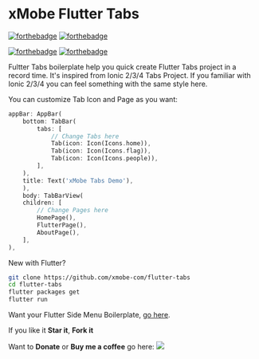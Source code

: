 # xMobe Flutter Tabs

[![forthebadge](https://forthebadge.com/images/badges/built-by-developers.svg)](https://forthebadge.com)
[![forthebadge](https://forthebadge.com/images/badges/built-by-hipsters.svg)](https://forthebadge.com)

[![forthebadge](https://forthebadge.com/images/badges/makes-people-smile.svg)](https://forthebadge.com)
[![forthebadge](https://forthebadge.com/images/badges/built-with-love.svg)](https://forthebadge.com)

Fultter Tabs boilerplate help you quick create Flutter Tabs project in a record time. It's inspired from Ionic 2/3/4 Tabs Project. If you familiar with Ionic 2/3/4 you can feel something with the same style here. 

You can customize Tab Icon and Page as you want:
```dart
appBar: AppBar(
    bottom: TabBar(
        tabs: [
            // Change Tabs here
            Tab(icon: Icon(Icons.home)),
            Tab(icon: Icon(Icons.flag)),
            Tab(icon: Icon(Icons.people)),
        ],
    ),
    title: Text('xMobe Tabs Demo'),
    ),
    body: TabBarView(
    children: [
        // Change Pages here
        HomePage(),
        FlutterPage(),
        AboutPage(),
    ],
),
```

New with Flutter?
```bash
git clone https://github.com/xmobe-com/flutter-tabs
cd flutter-tabs
flutter packages get
flutter run
```

Want your Flutter Side Menu Boilerplate, [go here][https://github.com/xmobe-com/flutter-sidemenu].

If you like it **Star it**, **Fork it**

Want to **Donate** or **Buy me a coffee** go here: <a href="https://paypal.me/lequanganh"><img src="https://img.shields.io/badge/Donate-PayPal-ff3f59.svg"/></a>

[https://github.com/xmobe-com/flutter-sidemenu]: https://github.com/xmobe-com/flutter-sidemenu